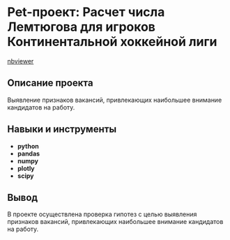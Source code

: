 # Pet-проект: Расчет числа Лемтюгова для игроков Континентальной хоккейной лиги

[nbviewer](https://nbviewer.org/github/Askaront/Portfolio/blob/main/HR%20agency%20%E2%80%93%20vacancies%20analysis/hr_agency.ipynb)

## Описание проекта

Выявление признаков вакансий, привлекающих наибольшее внимание кандидатов на работу.

## Навыки и инструменты

- **python**
- **pandas**
- **numpy**
- **plotly**
- **scipy**

## Вывод

В проекте осуществлена проверка гипотез с целью выявления признаков вакансий, привлекающих наибольшее внимание кандидатов на работу.
